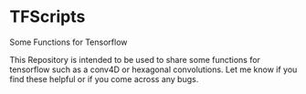 # TFScripts
Some Functions for Tensorflow


This Repository is intended to be used to share some functions for tensorflow such as a conv4D or hexagonal convolutions.
Let me know if you find these helpful or if you come across any bugs.
